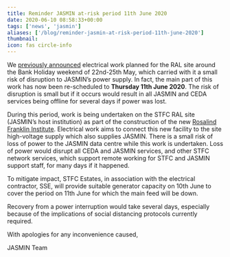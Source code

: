 ```yaml
---
title: Reminder JASMIN at-risk period 11th June 2020
date: 2020-06-10 08:58:33+00:00
tags: ['news', 'jasmin']
aliases: ['/blog/reminder-jasmin-at-risk-period-11th-june-2020']
thumbnail: 
icon: fas circle-info
---
```


We [previously announced](/news/updates/2020/2020-05-18-jasmin-low-at-risk-period-22nd-25th-may-2020.md) electrical work planned for the RAL site around the Bank Holiday weekend of 22nd-25th May, which carried with it a small risk of disruption to JASMIN’s power supply. In fact, the main part of this work has now been re-scheduled to **Thursday 11th June 2020**. The risk of disruption is small but if it occurs would result in all JASMIN and CEDA services being offline for several days if power was lost.


During this period, work is being undertaken on the STFC RAL site (JASMIN’s host institution) as part of the construction of the new [Rosalind Franklin Institute](https://www.rfi.ac.uk/). Electrical work aims to connect this new facility to the site high-voltage supply which also supplies JASMIN. There is a small risk of loss of power to the JASMIN data centre while this work is undertaken. Loss of power would disrupt all CEDA and JASMIN services, and other STFC network services, which support remote working for STFC and JASMIN support staff, for many days if it happened.


To mitigate impact, STFC Estates, in association with the electrical contractor, SSE, will provide suitable generator capacity on 10th June to cover the period on 11th June for which the main feed will be down.


Recovery from a power interruption would take several days, especially because of the implications of social distancing protocols currently required.


With apologies for any inconvenience caused,


JASMIN Team


